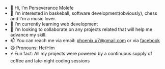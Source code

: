 - 👋 Hi, I’m Perseverance Molefe
- 👀 I’m interested in baskeball, software development(obviously), chess and I'm a music lover.
- 🌱 I’m currently learning web development
- 💞️ I’m looking to collaborate on any projects related that will help me advance my skill.
- 📫 You can reach me via email: phoenix.u7@gmail.com or via [facebook](https://www.facebook.com/people/Perseverance-Molefe/pfbid02AmJu57WJ5tAT53HcfkJN1tDKK5U8sT2ktKpocWq2XPnXxvSFoGuzKJykust1xGzKl/)
- 😄 Pronouns: He/Him
- ⚡ Fun fact: All my projects were powered by a continuous supply of coffee and late-night coding sessions

<!---
PerseveranceM/PerseveranceM is a ✨ special ✨ repository because its `README.md` (this file) appears on your GitHub profile.
You can click the Preview link to take a look at your changes.
--->
